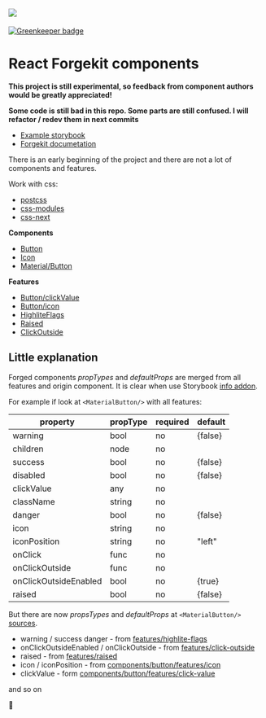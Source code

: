 # <a href="https://github.com/tuchk4/forgekit"><img src="https://raw.githubusercontent.com/tuchk4/forgekit/release/2.0/logo/forgekit-logo-small.png"></a>

[![Greenkeeper badge](https://badges.greenkeeper.io/tuchk4/forgekit-components.svg)](https://greenkeeper.io/)

# React Forgekit components

**This project is still experimental, so feedback from component authors would be greatly appreciated!**

**Some code is still bad in this repo. Some parts are still confused. I will refactor / redev them in next commits**

* [Example storybook](https://tuchk4.github.io/forgekit-components/)
* [Forgekit documetation ](https://github.com/tuchk4/forgekit)

There is an early beginning of the project and there are not a lot of components and features.

Work with css:

* [postcss](https://github.com/postcss/postcss)
* [css-modules](https://github.com/css-modules/css-modules)
* [css-next](http://cssnext.io/)

**Components**

* [Button](https://github.com/tuchk4/forgekit-components/tree/master/lib/components/button)
* [Icon](https://github.com/tuchk4/forgekit-components/tree/master/lib/components/icon)
* [Material/Button](https://github.com/tuchk4/forgekit-components/tree/master/lib-material/components/button)

**Features**

* [Button/clickValue](https://github.com/tuchk4/forgekit-components/tree/master/lib/components/button/features/click-value)
* [Button/icon](https://github.com/tuchk4/forgekit-components/tree/master/lib/components/button/features/icon)
* [HighliteFlags](https://github.com/tuchk4/forgekit-components/tree/master/lib/features/highlite-flags)
* [Raised](https://github.com/tuchk4/forgekit-components/tree/master/lib/features/raised)
* [ClickOutside](https://github.com/tuchk4/forgekit-components/tree/master/lib/features/click-outside)


## Little explanation

Forged components *propTypes* and *defaultProps* are merged from all features and origin component.
It is clear when use Storybook [info addon](https://github.com/storybooks/react-storybook-addon-info).

For example if look at `<MaterialButton/>` with all features:

| property               | propType  | required  |default  |
|------------------------|-----------|-----------|---------|
| warning                | bool      | no        | {false} |
| children               | node      | no        |         |
| success                | bool      | no        | {false} |
| disabled               | bool      | no        | {false} |
| clickValue             | any       | no        |         |
| className              | string    | no        |         |
| danger                 | bool      | no        | {false} |
| icon                   | string    | no        |         |
| iconPosition           | string    | no        | "left"  |
| onClick                | func      | no        |         |
| onClickOutside         | func      | no        |         |
| onClickOutsideEnabled  | bool      | no        | {true}  |
| raised                 | bool      | no        | {false} |


But there are now *propsTypes* and *defaultProps* at `<MaterialButton/>` [sources](https://github.com/tuchk4/forgekit-components/blob/master/lib-material/components/button/index.js).

* warning / success danger - from [features/highlite-flags](https://github.com/tuchk4/forgekit-components/blob/master/lib/features/highlite-flags/index.js)
* onClickOutsideEnabled / onClickOutside - from [features/click-outside](https://github.com/tuchk4/forgekit-components/blob/master/lib/features/click-outside/index.js)
* raised - from [features/raised](https://github.com/tuchk4/forgekit-components/blob/master/lib/features/raised/index.js)
* icon / iconPosition - from [components/button/features/icon](https://github.com/tuchk4/forgekit-components/blob/master/lib/components/button/features/icon/index.js)
* clickValue - form [components/button/features/click-value](https://github.com/tuchk4/forgekit-components/blob/master/lib/components/button/features/click-value/index.js)

and so on

:tada:
